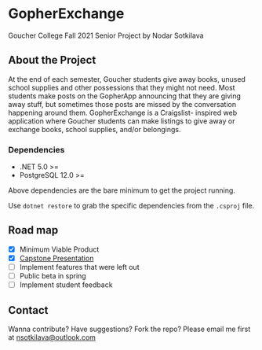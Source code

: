 # GopherExchange

Goucher College Fall 2021 Senior Project by Nodar Sotkilava

## About the Project

At the end of each semester, Goucher students give away books, unused school
supplies and other possessions that they might not need. Most students make posts on the
GopherApp announcing that they are giving away stuff, but sometimes those posts are
missed by the conversation happening around them. GopherExchange is a Craigslist-
inspired web application where Goucher students can make listings to give away or
exchange books, school supplies, and/or belongings.

### Dependencies

- .NET 5.0 >=
- PostgreSQL 12.0 >=

Above dependencies are the bare minimum to get the project running.

Use `dotnet restore` to grab the specific dependencies from the `.csproj` file.

## Road map

- [x] Minimum Viable Product
- [x] [Capstone Presentation](https://goucher.zoom.us/rec/share/BW_gzaqC7INHieqAxuq48UwZsxpdEFRW7250vqi7C1PfbRuc57FWG7GBYXQqX2Rr.sTogfNQHpP2-EN8K)
- [ ] Implement features that were left out
- [ ] Public beta in spring
- [ ] Implement student feedback

## Contact

Wanna contribute? Have suggestions? Fork the repo? Please email me first at nsotkilava@outlook.com
